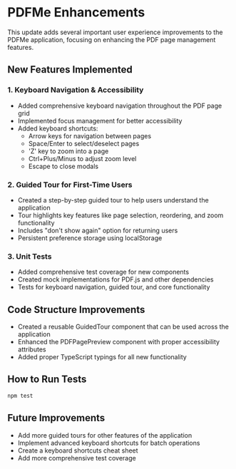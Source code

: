 # PDFMe Enhancements

This update adds several important user experience improvements to the PDFMe application, focusing on enhancing the PDF page management features.

## New Features Implemented

### 1. Keyboard Navigation & Accessibility

- Added comprehensive keyboard navigation throughout the PDF page grid
- Implemented focus management for better accessibility
- Added keyboard shortcuts:
  - Arrow keys for navigation between pages
  - Space/Enter to select/deselect pages
  - 'Z' key to zoom into a page
  - Ctrl+Plus/Minus to adjust zoom level
  - Escape to close modals

### 2. Guided Tour for First-Time Users

- Created a step-by-step guided tour to help users understand the application
- Tour highlights key features like page selection, reordering, and zoom functionality
- Includes "don't show again" option for returning users
- Persistent preference storage using localStorage

### 3. Unit Tests

- Added comprehensive test coverage for new components
- Created mock implementations for PDF.js and other dependencies
- Tests for keyboard navigation, guided tour, and core functionality

## Code Structure Improvements

- Created a reusable GuidedTour component that can be used across the application
- Enhanced the PDFPagePreview component with proper accessibility attributes
- Added proper TypeScript typings for all new functionality

## How to Run Tests

```bash
npm test
```

## Future Improvements

- Add more guided tours for other features of the application
- Implement advanced keyboard shortcuts for batch operations
- Create a keyboard shortcuts cheat sheet
- Add more comprehensive test coverage
